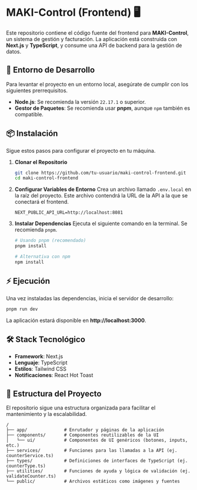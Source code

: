 # **MAKI-Control (Frontend) 🖥️**

Este repositorio contiene el código fuente del frontend para **MAKI-Control**, un sistema de gestión y facturación. La aplicación está construida con **Next.js** y **TypeScript**, y consume una API de backend para la gestión de datos.

## **🚀 Entorno de Desarrollo**

Para levantar el proyecto en un entorno local, asegúrate de cumplir con los siguientes prerrequisitos.

  * **Node.js**: Se recomienda la versión `22.17.1` o superior.
  * **Gestor de Paquetes**: Se recomienda usar **pnpm**, aunque `npm` también es compatible.

## **📦 Instalación**

Sigue estos pasos para configurar el proyecto en tu máquina.

1.  **Clonar el Repositorio**
    ```bash
    git clone https://github.com/tu-usuario/maki-control-frontend.git
    cd maki-control-frontend
    ```
2.  **Configurar Variables de Entorno**
    Crea un archivo llamado `.env.local` en la raíz del proyecto. Este archivo contendrá la URL de la API a la que se conectará el frontend.
    ```env
    NEXT_PUBLIC_API_URL=http://localhost:8081
    ```
3.  **Instalar Dependencias**
    Ejecuta el siguiente comando en la terminal. Se recomienda `pnpm`.
    ```bash
    # Usando pnpm (recomendado)
    pnpm install

    # Alternativa con npm
    npm install
    ```

## **⚡ Ejecución**

Una vez instaladas las dependencias, inicia el servidor de desarrollo:

```bash
pnpm run dev
```

La aplicación estará disponible en **http://localhost:3000**.

## **🛠️ Stack Tecnológico**

  * **Framework**: Next.js
  * **Lenguaje**: TypeScript
  * **Estilos**: Tailwind CSS
  * **Notificaciones**: React Hot Toast

## **📂 Estructura del Proyecto**

El repositorio sigue una estructura organizada para facilitar el mantenimiento y la escalabilidad.

```
/
├── app/              # Enrutador y páginas de la aplicación
├── components/       # Componentes reutilizables de la UI
│   └── ui/           # Componentes de UI genéricos (botones, inputs, etc.)
├── services/         # Funciones para las llamadas a la API (ej. counterService.ts)
├── types/            # Definiciones de interfaces de TypeScript (ej. counterType.ts)
├── utilities/        # Funciones de ayuda y lógica de validación (ej. validateCounter.ts)
└── public/           # Archivos estáticos como imágenes y fuentes
```

